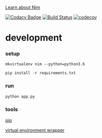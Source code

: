 [Learn about Nim][nim]

[![Codacy Badge](https://api.codacy.com/project/badge/Grade/d739fd2d634d4a7c98314afd0e0a15cf)](https://app.codacy.com/app/romainrichard/nim?utm_source=github.com&utm_medium=referral&utm_content=hacksaurz/nim&utm_campaign=badger)
[![Build Status](https://travis-ci.org/hacksaurz/nim.svg?branch=master)](https://travis-ci.org/hacksaurz/nim) [![codecov](https://codecov.io/gh/hacksaurz/nim/branch/master/graph/badge.svg)](https://codecov.io/gh/hacksaurz/nim)

# development

### setup
`mkvirtualenv nim --python=python3.6`

`pip install -r requirements.txt`

### run
`python app.py`

### tools
[pip][pip]

[virtual environment wrapper][venv]

[nim]: <https://en.wikipedia.org/wiki/Nim>
[venv]: <http://virtualenvwrapper.readthedocs.io/en/latest/install.html>
[pip]: <https://pip.pypa.io/en/stable/installing/>
